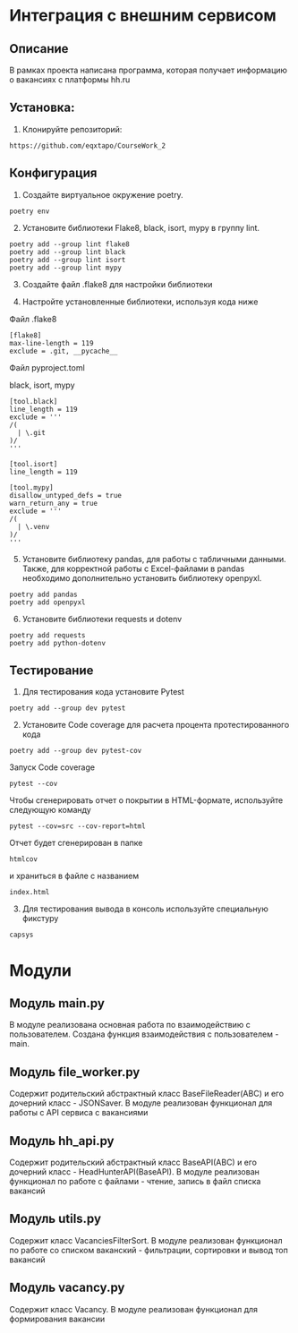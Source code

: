 # Интеграция с внешним сервисом

## Описание

В рамках проекта написана программа,
которая получает информацию о вакансиях с платформы hh.ru

## Установка:

1. Клонируйте репозиторий:

```
https://github.com/eqxtapo/CourseWork_2
```
## Конфигурация
1. Создайте виртуальное окружение poetry.

```
poetry env
```

2. Установите библиотеки Flake8, black, isort, mypy в группу lint.

```commandline
poetry add --group lint flake8
poetry add --group lint black
poetry add --group lint isort
poetry add --group lint mypy
```

3. Создайте файл .flake8 для настройки библиотеки


4. Настройте установленные библиотеки, используя кода ниже

Файл .flake8

```
[flake8]
max-line-length = 119
exclude = .git, __pycache__
```

Файл pyproject.toml

black, isort, mypy
```
[tool.black]
line_length = 119
exclude = '''
/(
  | \.git
)/
'''

[tool.isort]
line_length = 119

[tool.mypy]
disallow_untyped_defs = true
warn_return_any = true
exclude = '''
/(
  | \.venv
)/
'''
```

5. Установите библиотеку pandas, для работы с табличными данными.
Также, для корректной работы с Excel-файлами в pandas необходимо
дополнительно установить библиотеку openpyxl.
 
```
poetry add pandas
poetry add openpyxl
```

6. Установите библиотеки requests и dotenv
````commandline
poetry add requests
poetry add python-dotenv
````

## Тестирование

1. Для тестирования кода установите Pytest
```
poetry add --group dev pytest
```
2. Установите Code coverage для расчета процента протестированного кода
```
poetry add --group dev pytest-cov
```
Запуск Code coverage
```commandline
pytest --cov
```
Чтобы сгенерировать отчет о покрытии в HTML-формате, используйте следующую команду
```commandline
pytest --cov=src --cov-report=html
```
Отчет будет сгенерирован в папке
```
htmlcov
```
 и храниться в файле с названием 
```
index.html
```

3. Для тестирования вывода в консоль используйте специальную фикстуру
```
capsys
```

# Модули

## Модуль main.py
В модуле реализована основная работа по взаимодействию с пользователем. Создана функция взаимодействия с пользователем - main.

## Модуль file_worker.py

Содержит родительский абстрактный класс BaseFileReader(ABC) и его дочерний класс - JSONSaver.
В модуле реализован функционал для работы с API сервиса с вакансиями

## Модуль hh_api.py

Содержит родительский абстрактный класс BaseAPI(ABC) и его дочерний класс - HeadHunterAPI(BaseAPI).
В модуле реализован функционал по работе с файлами - чтение, запись в файл списка вакансий 

## Модуль utils.py

Содержит класс VacanciesFilterSort.
В модуле реализован функционал по работе со списком ваканский - фильтрации, сортировки и вывод топ вакансий

## Модуль vacancy.py

Содержит класс Vacancy.
В модуле реализован функционал для формирования вакансии
